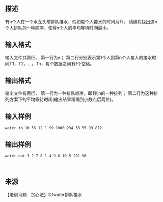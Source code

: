 ## 描述

有n个人在一个水龙头前排队接水，假如每个人接水的时间为Ti， 请编程找出这n个人排队的一种顺序，使得n个人的平均等待时间最小。

## 输入格式

输入文件共两行， 第一行为n； 第二行分别表示第1个人到第n个人每人的接水时间T1，T2，…，Tn，每个数据之间有1个空格。

## 输出格式

输出文件有两行， 第一行为一种排队顺序，即1到n的一种排列； 第二行为这种排列方案下的平均等待时间(输出结果精确到小数点后两位)。

## 输入样例

```plaintext
water.in 10 56 12 1 99 1000 234 33 55 99 812 
```

## 输出样例

```plaintext
water.out 3 2 7 8 1 4 9 6 10 5 291.90 
```



 

## 来源

【培训习题．贪心法】3.1water排队接水

